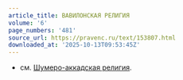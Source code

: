 ```yaml
---
article_title: ВАВИЛОНСКАЯ РЕЛИГИЯ
volume: '6'
page_numbers: '481'
source_url: https://pravenc.ru/text/153807.html
downloaded_at: '2025-10-13T09:53:45Z'
---
```


- см. [Шумеро-аккадская религия](<https://pravenc.ru/text/Шумеро-аккадская религия.html>).
